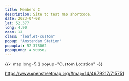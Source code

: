 ```yaml
---
title: Members C
description: Site to test map shortcode.
date: 2023-07-08
lat: 52.377
long: 4.90
zoom: 13
class: "leaflet-custom"
popup: "Amsterdam Station"
popupLat: 52.378062
popupLong: 4.900562
---
```



{{< map long=5.2 popup="Custom Location" >}}


https://www.openstreetmap.org/#map=14/46.79217/7.15751